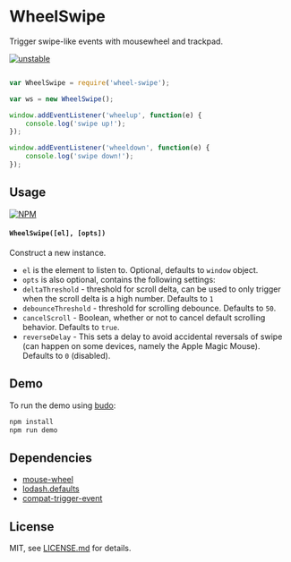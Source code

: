 # WheelSwipe

Trigger swipe-like events with mousewheel and trackpad.

[![unstable](http://badges.github.io/stability-badges/dist/unstable.svg)](http://github.com/badges/stability-badges)

```js

var WheelSwipe = require('wheel-swipe');

var ws = new WheelSwipe();

window.addEventListener('wheelup', function(e) { 
	console.log('swipe up!');
});

window.addEventListener('wheeldown', function(e) { 
	console.log('swipe down!');
});

```

## Usage

[![NPM](https://nodei.co/npm/wheel-swipe.png)](https://nodei.co/npm/wheel-swipe/)

#### `WheelSwipe([el], [opts])`

Construct a new instance.

 * `el` is the element to listen to. Optional, defaults to `window` object.
 * `opts` is also optional, contains the following settings: 
  * `deltaThreshold` - threshold for scroll delta, can be used to only trigger when the scroll delta is a high number. Defaults to `1`
  * `debounceThreshold` - threshold for scrolling debounce. Defaults to `50`.
  * `cancelScroll` - Boolean, whether or not to cancel default scrolling behavior. Defaults to `true`.
  *  `reverseDelay` - This sets a delay to avoid accidental reversals of swipe (can happen on some devices, namely the Apple Magic Mouse). Defaults to `0` (disabled).

## Demo

To run the demo using [budo](https://github.com/mattdesl/budo):

```bash
npm install
npm run demo
```

## Dependencies

 * [mouse-wheel](https://www.npmjs.com/package/mouse-wheel)
 * [lodash.defaults](https://www.npmjs.com/package/lodash.defaults)
 * [compat-trigger-event](https://www.npmjs.com/package/compat-trigger-event)

## License

MIT, see [LICENSE.md](http://github.com/mattdesl/no-op/blob/master/LICENSE.md) for details.

